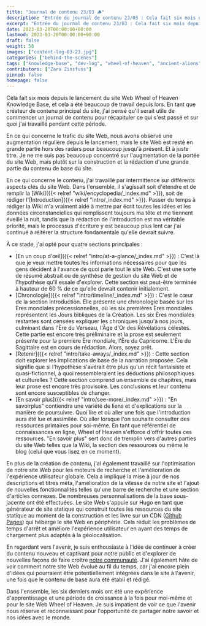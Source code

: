 ```yaml
---
title: "Journal de contenu 23/03 🪵"
description: "Entrée du journal de contenu 23/03 : Cela fait six mois depuis le lancement du site Web Wheel of Heaven Knowledge Base, et cela a été beaucoup de travail depuis lors. En tant que créateur de contenu principal du site, j'ai pensé qu'il serait utile de commencer un journal de contenu pour récapituler ce qui s'est passé et sur quoi j'ai travaillé pendant cette période."
excerpt: "Entrée du journal de contenu 23/03 : Cela fait six mois depuis le lancement du site Web Wheel of Heaven Knowledge Base, et cela a été beaucoup de travail depuis lors. En tant que créateur de contenu principal du site, j'ai pensé qu'il serait utile de commencer un journal de contenu pour récapituler ce qui s'est passé et sur quoi j'ai travaillé pendant cette période."
date: 2023-03-20T00:00:00+00:00
lastmod: 2023-03-20T00:00:00+00:00
draft: false
weight: 50
images: ["content-log-03-23.jpg"]
categories: ["behind-the-scenes"]
tags: ["knowledge-base", "dev-log", "wheel-of-heaven", "ancient-aliens", "intelligent-design", "raelism"]
contributors: ["Zara Zinsfuss"]
pinned: false
homepage: false
---
```


Cela fait six mois depuis le lancement du site Web Wheel of Heaven Knowledge Base, et cela a été beaucoup de travail depuis lors. En tant que créateur de contenu principal du site, j'ai pensé qu'il serait utile de commencer un journal de contenu pour récapituler ce qui s'est passé et sur quoi j'ai travaillé pendant cette période.

En ce qui concerne le trafic du site Web, nous avons observé une augmentation régulière depuis le lancement, mais le site Web est resté en grande partie hors des radars pour beaucoup jusqu'à présent. Et à juste titre. Je ne me suis pas beaucoup concentré sur l'augmentation de la portée du site Web, mais plutôt sur la construction et la rédaction d'une grande partie du contenu de base du site.

En ce qui concerne le contenu, j'ai travaillé par intermittence sur différents aspects clés du site Web. Dans l'ensemble, il s'agissait soit d'étendre et de remplir la [Wiki]({{< relref "wiki/encyclopedia/_index.md" >}}), soit de rédiger l'[Introduction]({{< relref "intro/_index.md" >}}). Passer du temps à rédiger la Wiki m'a vraiment aidé à mettre par écrit toutes les idées et les données circonstancielles qui remplissent toujours ma tête et me tiennent éveillé la nuit, tandis que la rédaction de l'Introduction est ma véritable priorité, mais le processus d'écriture y est beaucoup plus lent car j'ai continué à réitérer la structure fondamentale qu'elle devrait suivre.

À ce stade, j'ai opté pour quatre sections principales :

- [En un coup d'œil]({{< relref "intro/at-a-glance/_index.md" >}}) : C'est là que je veux mettre toutes les informations nécessaires pour que les gens décident à l'avance de quoi parle tout le site Web. C'est une sorte de résumé abstrait ou de synthèse de gestion du site Web et de l'hypothèse qu'il essaie d'explorer. Cette section est peut-être terminée à hauteur de 60 % de ce qu'elle devrait contenir initialement.
- [Chronologie]({{< relref "intro/timeline/_index.md" >}}) : C'est le cœur de la section Introduction. Elle présente une chronologie basée sur les Ères mondiales précessionnelles, où les six premières Ères mondiales représentent les Jours bibliques de la Création. Les six Ères mondiales restantes sont censées expliquer les chroniques jusqu'à nos jours, culminant dans l'Ère du Verseau, l'Âge d'Or des Révélations célestes. Cette partie est encore très préliminaire et la prose est seulement présente pour la première Ère mondiale, l'Ère du Capricorne. L'Ère du Sagittaire est en cours de rédaction. Alors, soyez prêt.
- [Retenir]({{< relref "intro/take-aways/_index.md" >}}) : Cette section doit explorer les implications de base de la narration proposée. Cela signifie que si l'hypothèse s'avérait être plus qu'un récit fantaisiste et quasi-fictionnel, à quoi ressembleraient les déductions philosophiques et culturelles ? Cette section comprend un ensemble de chapitres, mais leur prose est encore très provisoire. Les conclusions et leur contenu sont encore susceptibles de changer.
- [En savoir plus]({{< relref "intro/see-more/_index.md" >}}) : "En savoirplus" contiendra une variété de liens et d'explications sur la manière de poursuivre. Quoi lire et où aller une fois que l'introduction aura été lue et assimilée. Où aller lorsque l'on souhaite consulter des ressources primaires pour soi-même. En tant que référentiel de connaissances en ligne, Wheel of Heaven s'efforce d'offrir toutes ces ressources. "En savoir plus" sert donc de tremplin vers d'autres parties du site Web telles que la Wiki, la section des ressources ou même le blog (celui que vous lisez en ce moment).

En plus de la création de contenu, j'ai également travaillé sur l'optimisation de notre site Web pour les moteurs de recherche et l'amélioration de l'expérience utilisateur globale. Cela a impliqué la mise à jour de nos descriptions et titres méta, l'amélioration de la vitesse de notre site et l'ajout de nouvelles fonctionnalités telles qu'une barre de recherche et une section d'articles connexes. De nombreuses personnalisations de la base sous-jacente ont été effectuées. Le site Web s'appuie sur Hugo en tant que générateur de site statique qui construit toutes les ressources du site statique au moment de la construction et les livre sur un CDN ([Github Pages](https://pages.github.com/)) qui héberge le site Web en périphérie. Cela réduit les problèmes de temps d'arrêt et améliore l'expérience utilisateur en ayant des temps de chargement plus adaptés à la géolocalisation.

En regardant vers l'avenir, je suis enthousiaste à l'idée de continuer à créer du contenu nouveau et captivant pour notre public et d'explorer de nouvelles façons de faire croître [notre communauté](https://github.com/orgs/wheelofheaven/discussions). J'ai également hâte de voir comment notre site Web évolue au fil du temps, car j'ai encore plein d'idées qui pourraient être potentiellement intégrées dans le site à l'avenir, une fois que le contenu de base aura été établi et rédigé.

Dans l'ensemble, les six derniers mois ont été une expérience d'apprentissage et une période de croissance à la fois pour moi-même et pour le site Web Wheel of Heaven. Je suis impatient de voir ce que l'avenir nous réserve et reconnaissant pour l'opportunité de partager notre savoir et nos idées avec le monde.
